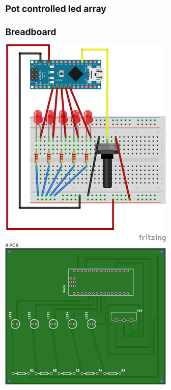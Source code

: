# Pot controlled led array
# Breadboard
<img src="https://raw.githubusercontent.com/comancheace/pot_controlled_led_array/refs/heads/main/breadboard.png">
# PCB
<img src="https://raw.githubusercontent.com/comancheace/pot_controlled_led_array/refs/heads/main/pcb.png">
